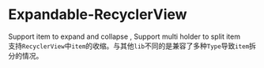 # Expandable-RecyclerView

Support  item to expand and collapse , Support multi holder to split item   
支持`RecyclerView`中`item`的收缩。与其他`lib`不同的是兼容了多种`Type`导致`item`拆分的情况。
